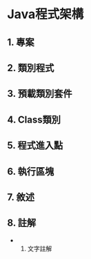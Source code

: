 # Java程式架構

## 1. 專案
## 2. 類別程式
## 3. 預載類別套件
## 4. Class類別
## 5. 程式進入點
## 6. 執行區塊
## 7. 敘述
## 8. 註解
- 1. 文字註解
